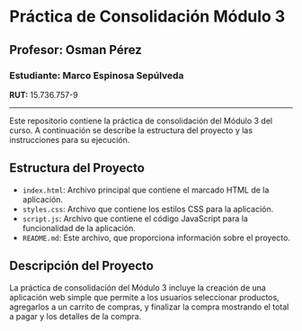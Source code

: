 # Práctica de Consolidación Módulo 3

## Profesor: Osman Pérez

### Estudiante: Marco Espinosa Sepúlveda
**RUT:** 15.736.757-9

---

Este repositorio contiene la práctica de consolidación del Módulo 3 del curso. A continuación se describe la estructura del proyecto y las instrucciones para su ejecución.

## Estructura del Proyecto

- `index.html`: Archivo principal que contiene el marcado HTML de la aplicación.
- `styles.css`: Archivo que contiene los estilos CSS para la aplicación.
- `script.js`: Archivo que contiene el código JavaScript para la funcionalidad de la aplicación.
- `README.md`: Este archivo, que proporciona información sobre el proyecto.

## Descripción del Proyecto

La práctica de consolidación del Módulo 3 incluye la creación de una aplicación web simple que permite a los usuarios seleccionar productos, agregarlos a un carrito de compras, y finalizar la compra mostrando el total a pagar y los detalles de la compra.
